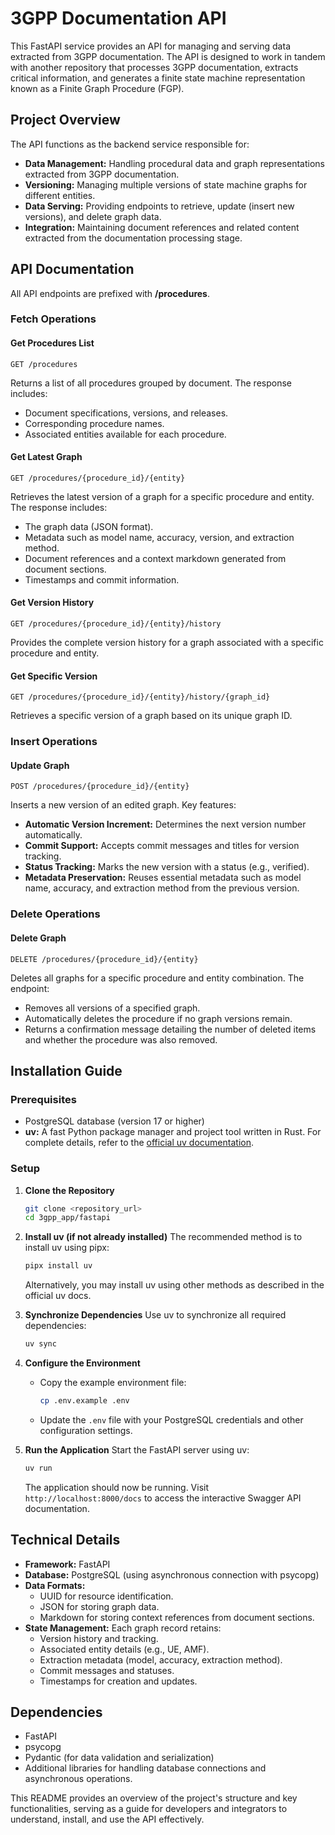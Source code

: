 # 3GPP Documentation API

This FastAPI service provides an API for managing and serving data extracted from 3GPP documentation. The API is designed to work in tandem with another repository that processes 3GPP documentation, extracts critical information, and generates a finite state machine representation known as a Finite Graph Procedure (FGP).

## Project Overview

The API functions as the backend service responsible for:

- **Data Management:** Handling procedural data and graph representations extracted from 3GPP documentation.
- **Versioning:** Managing multiple versions of state machine graphs for different entities.
- **Data Serving:** Providing endpoints to retrieve, update (insert new versions), and delete graph data.
- **Integration:** Maintaining document references and related content extracted from the documentation processing stage.

## API Documentation

All API endpoints are prefixed with **/procedures**.

### Fetch Operations

#### Get Procedures List

```http
GET /procedures
```

Returns a list of all procedures grouped by document. The response includes:

- Document specifications, versions, and releases.
- Corresponding procedure names.
- Associated entities available for each procedure.

#### Get Latest Graph

```http
GET /procedures/{procedure_id}/{entity}
```

Retrieves the latest version of a graph for a specific procedure and entity. The response includes:

- The graph data (JSON format).
- Metadata such as model name, accuracy, version, and extraction method.
- Document references and a context markdown generated from document sections.
- Timestamps and commit information.

#### Get Version History

```http
GET /procedures/{procedure_id}/{entity}/history
```

Provides the complete version history for a graph associated with a specific procedure and entity.

#### Get Specific Version

```http
GET /procedures/{procedure_id}/{entity}/history/{graph_id}
```

Retrieves a specific version of a graph based on its unique graph ID.

### Insert Operations

#### Update Graph

```http
POST /procedures/{procedure_id}/{entity}
```

Inserts a new version of an edited graph. Key features:

- **Automatic Version Increment:** Determines the next version number automatically.
- **Commit Support:** Accepts commit messages and titles for version tracking.
- **Status Tracking:** Marks the new version with a status (e.g., verified).
- **Metadata Preservation:** Reuses essential metadata such as model name, accuracy, and extraction method from the previous version.

### Delete Operations

#### Delete Graph

```http
DELETE /procedures/{procedure_id}/{entity}
```

Deletes all graphs for a specific procedure and entity combination. The endpoint:

- Removes all versions of a specified graph.
- Automatically deletes the procedure if no graph versions remain.
- Returns a confirmation message detailing the number of deleted items and whether the procedure was also removed.

## Installation Guide

### Prerequisites

- PostgreSQL database (version 17 or higher)
- **uv:** A fast Python package manager and project tool written in Rust. For complete details, refer to the [official uv documentation](https://docs.astral.sh/uv/).

### Setup

1. **Clone the Repository**

   ```bash
   git clone <repository_url>
   cd 3gpp_app/fastapi
   ```

2. **Install uv (if not already installed)**
   The recommended method is to install uv using pipx:

   ```bash
   pipx install uv
   ```

   Alternatively, you may install uv using other methods as described in the official uv docs.

3. **Synchronize Dependencies**
   Use uv to synchronize all required dependencies:

   ```bash
   uv sync
   ```

4. **Configure the Environment**

   - Copy the example environment file:
     ```bash
     cp .env.example .env
     ```
   - Update the `.env` file with your PostgreSQL credentials and other configuration settings.

5. **Run the Application**
   Start the FastAPI server using uv:
   ```bash
   uv run
   ```
   The application should now be running. Visit `http://localhost:8000/docs` to access the interactive Swagger API documentation.

## Technical Details

- **Framework:** FastAPI
- **Database:** PostgreSQL (using asynchronous connection with psycopg)
- **Data Formats:**
  - UUID for resource identification.
  - JSON for storing graph data.
  - Markdown for storing context references from document sections.
- **State Management:** Each graph record retains:
  - Version history and tracking.
  - Associated entity details (e.g., UE, AMF).
  - Extraction metadata (model, accuracy, extraction method).
  - Commit messages and statuses.
  - Timestamps for creation and updates.

## Dependencies

- FastAPI
- psycopg
- Pydantic (for data validation and serialization)
- Additional libraries for handling database connections and asynchronous operations.

This README provides an overview of the project's structure and key functionalities, serving as a guide for developers and integrators to understand, install, and use the API effectively.
